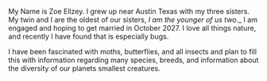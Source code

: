My Name is Zoe Ellzey. I grew up near Austin Texas with my three sisters. My twin and I are the oldest of our sisters, _I am the younger of us two_._ I am engaged  and hoping to get married in October 2027. I love all things nature, and recently I have found that is especially bugs.

I have been fascinated with moths, butterflies, and all insects and plan to fill this with information regarding many species, breeds, and information about the diversity of our planets smallest creatures.